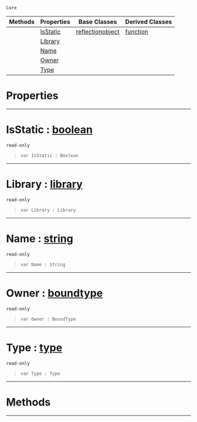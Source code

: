  `Core`

|Methods|Properties|Base Classes|Derived Classes|
|---|---|---|---|
| |[ IsStatic](https://plasmaengine.github.io/PlasmaDocs/Plasma1/C++/code_reference/lightning_base_types/member.md#isstatic-plasma-engine-doc)|[reflectionobject](https://plasmaengine.github.io/PlasmaDocs/Plasma1/C++/code_reference/lightning_base_types/reflectionobject.md)|[function](https://plasmaengine.github.io/PlasmaDocs/Plasma1/C++/code_reference/lightning_base_types/function.md)|
| |[ Library](https://plasmaengine.github.io/PlasmaDocs/Plasma1/C++/code_reference/lightning_base_types/member.md#library-plasma-engine-docu)| | |
| |[ Name](https://plasmaengine.github.io/PlasmaDocs/Plasma1/C++/code_reference/lightning_base_types/member.md#name-plasma-engine-documen)| | |
| |[ Owner](https://plasmaengine.github.io/PlasmaDocs/Plasma1/C++/code_reference/lightning_base_types/member.md#owner-plasma-engine-docume)| | |
| |[ Type](https://plasmaengine.github.io/PlasmaDocs/Plasma1/C++/code_reference/lightning_base_types/member.md#type-plasma-engine-documen)| | |


 #  Properties


---  
 #  IsStatic : [boolean](https://plasmaengine.github.io/PlasmaDocs/Plasma1/C++/code_reference/lightning_base_types/boolean.md)

 `read-only`

> 
> ``` lang=cpp, name=Lightning
> var IsStatic : Boolean


---  
 #  Library : [library](https://plasmaengine.github.io/PlasmaDocs/Plasma1/C++/code_reference/lightning_base_types/library.md)

 `read-only`

> 
> ``` lang=cpp, name=Lightning
> var Library : Library


---  
 #  Name : [string](https://plasmaengine.github.io/PlasmaDocs/Plasma1/C++/code_reference/lightning_base_types/string.md)

 `read-only`

> 
> ``` lang=cpp, name=Lightning
> var Name : String


---  
 #  Owner : [boundtype](https://plasmaengine.github.io/PlasmaDocs/Plasma1/C++/code_reference/lightning_base_types/boundtype.md)

 `read-only`

> 
> ``` lang=cpp, name=Lightning
> var Owner : BoundType


---  
 #  Type : [type](https://plasmaengine.github.io/PlasmaDocs/Plasma1/C++/code_reference/lightning_base_types/type.md)

 `read-only`

> 
> ``` lang=cpp, name=Lightning
> var Type : Type


---  
 #  Methods


---  
 

 